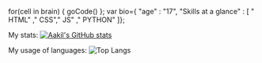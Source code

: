 for(cell in brain) { goCode() };
var bio={
 "age" : "17",
"Skills at a glance" : [
      " HTML" ," CSS"," JS" ," PYTHON"
]};


My stats:
[![Aakil's GitHub stats](https://github-readme-stats.vercel.app/api?username=AakilAhamed&show_icons=true&border_radius=35&bg_color=000000&icon_color=de18c0&title_color=de18c0&text_color=dbb8db&border_color=de18c0)](https://github.com/AakilAhamed/github-readme-stats)

My usage of languages:
![Top Langs](https://github-readme-stats.vercel.app/api/top-langs/?username=AakilAhamed&langs_count=8&border_radius=20&bg_color=000000&text_color=dbb8db&title_color=de18c0&border_color=de18c0)
